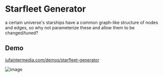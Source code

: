 # Starfleet Generator

a certain universe's starships have a common graph-like structure of nodes and edges, so why not parameterize these and allow them to be changed/tuned?

## Demo
[jufaintermedia.com/demos/starfleet-generator](http://jufaintermedia.com/demos/starfleet-generator/)

![image](https://user-images.githubusercontent.com/11051507/46705207-84805480-cbfc-11e8-97aa-981f8773c8a2.png)
